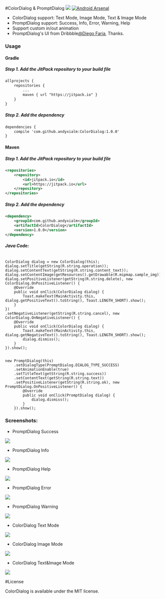 #ColorDialog & PromptDialog
[![](https://jitpack.io/v/andyxialm/ColorDialog.svg)](https://jitpack.io/#andyxialm/ColorDialog)
[![Android Arsenal](https://img.shields.io/badge/Android%20Arsenal-ColorDialog-brightgreen.svg?style=flat)]()

* ColorDialog support: Text Mode, Image Mode, Text & Image Mode
* PromptDialog support: Success, Info, Error, Warning, Help
* Support custom in/out animation
* PromptDialog's UI from Dribbble[@Diego Faria](https://dribbble.com/shots/1626595-Feedback-dialogs-collection-FREE-PSD "Title"), Thanks.

### Usage

#### Gradle
##### Step 1. Add the JitPack repository to your build file
~~~ xml
allprojects {
    repositories {
        ...
        maven { url "https://jitpack.io" }
    }
}
~~~

##### Step 2. Add the dependency
~~~ xml
dependencies {
    compile 'com.github.andyxialm:ColorDialog:1.0.0'
}
~~~

#### Maven
##### Step 1. Add the JitPack repository to your build file
~~~ xml
<repositories>
	<repository>
	    <id>jitpack.io</id>
	    <url>https://jitpack.io</url>
	</repository>
</repositories>
~~~

##### Step 2. Add the dependency
~~~ xml
<dependency>
    <groupId>com.github.andyxialm</groupId>
    <artifactId>ColorDialog</artifactId>
    <version>1.0.0</version>
</dependency>
~~~

##### Java Code:

<pre><code>
ColorDialog dialog = new ColorDialog(this);
dialog.setTitle(getString(R.string.operation));
dialog.setContentText(getString(R.string.content_text));
dialog.setContentImage(getResources().getDrawable(R.mipmap.sample_img));
dialog.setPositiveListener(getString(R.string.delete), new ColorDialog.OnPositiveListener() {
    @Override
    public void onClick(ColorDialog dialog) {
        Toast.makeText(MainActivity.this, dialog.getPositiveText().toString(), Toast.LENGTH_SHORT).show();
    }
})
.setNegativeListener(getString(R.string.cancel), new ColorDialog.OnNegativeListener() {
    @Override
    public void onClick(ColorDialog dialog) {
        Toast.makeText(MainActivity.this, dialog.getNegativeText().toString(), Toast.LENGTH_SHORT).show();
        dialog.dismiss();
    }
}).show();
</code></pre>

<pre><code>
new PromptDialog(this)
    .setDialogType(PromptDialog.DIALOG_TYPE_SUCCESS)
    .setAnimationEnable(true)
    .setTitleText(getString(R.string.success))
    .setContentText(getString(R.string.text))
    .setPositiveListener(getString(R.string.ok), new PromptDialog.OnPositiveListener() {
        @Override
        public void onClick(PromptDialog dialog) {
            dialog.dismiss();
        }
    }).show();
</code></pre>




### Screenshots:

* PromptDialog Success

![](https://github.com/andyxialm/ColorDialog/blob/master/art/Screenshot_type_success.png?raw=true )

* PromptDialog Info

![](https://github.com/andyxialm/ColorDialog/blob/master/art/Screenshot_type_info.png?raw=true)

* PromptDialog Help

![](https://github.com/andyxialm/ColorDialog/blob/master/art/Screenshot_type_help.png?raw=true)

* PromptDialog Error

![](https://github.com/andyxialm/ColorDialog/blob/master/art/Screenshot_type_error.png?raw=true)

* PromptDialog Warning

![](https://github.com/andyxialm/ColorDialog/blob/master/art/Screenshot_type_warning.png?raw=true)


* ColorDialog Text Mode

![](https://github.com/andyxialm/ColorDialog/blob/master/art/Screenshot_text.png?raw=true)

* ColorDialog Image Mode

![](https://github.com/andyxialm/ColorDialog/blob/master/art/Screenshot_img.png?raw=true)

* ColorDialog Text&Image Mode

![](https://github.com/andyxialm/ColorDialog/blob/master/art/Screenshot_imgtext.png?raw=true)


#License
<p>ColorDialog is available under the MIT license.</p>
